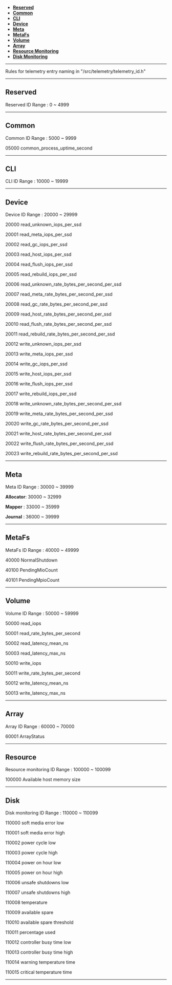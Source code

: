 - [**Reserved**](#reserved)
- [**Common**](#common)
- [**CLI**](#cli)
- [**Device**](#device)
- [**Meta**](#meta)
- [**MetaFs**](#metafs)
- [**Volume**](#volume)
- [**Array**](#array)
- [**Resource Monitoring**](#resource)
- [**Disk Monitoring**](#disk)

---
Rules for telemetry entry naming in "/src/telemetry/telemetry_id.h"

---
## **Reserved**
Reserved ID Range : 0 ~ 4999

---
## **Common**
Common ID Range : 5000 ~ 9999

05000 common_process_uptime_second

---
## **CLI**
CLI ID Range : 10000 ~ 19999

---

## **Device**
Device ID Range : 20000 ~ 29999

20000 read_unknown_iops_per_ssd

20001 read_meta_iops_per_ssd

20002 read_gc_iops_per_ssd

20003 read_host_iops_per_ssd

20004 read_flush_iops_per_ssd

20005 read_rebuild_iops_per_ssd

20006 read_unknown_rate_bytes_per_second_per_ssd

20007 read_meta_rate_bytes_per_second_per_ssd

20008 read_gc_rate_bytes_per_second_per_ssd

20009 read_host_rate_bytes_per_second_per_ssd

20010 read_flush_rate_bytes_per_second_per_ssd

20011 read_rebuild_rate_bytes_per_second_per_ssd

20012 write_unknown_iops_per_ssd

20013 write_meta_iops_per_ssd

20014 write_gc_iops_per_ssd

20015 write_host_iops_per_ssd

20016 write_flush_iops_per_ssd

20017 write_rebuild_iops_per_ssd

20018 write_unknown_rate_bytes_per_second_per_ssd

20019 write_meta_rate_bytes_per_second_per_ssd

20020 write_gc_rate_bytes_per_second_per_ssd

20021 write_host_rate_bytes_per_second_per_ssd

20022 write_flush_rate_bytes_per_second_per_ssd

20023 write_rebuild_rate_bytes_per_second_per_ssd

---

## **Meta**
Meta ID Range : 30000 ~ 39999

**Allocator**: 30000 ~ 32999

**Mapper**   : 33000 ~ 35999

**Journal**  : 36000 ~ 39999

---

## **MetaFs**
MetaFs ID Range : 40000 ~ 49999

40000 NormalShutdown

40100 PendingMioCount

40101 PendingMpioCount

---

## **Volume**
Volume ID Range : 50000 ~ 59999

50000 read_iops

50001 read_rate_bytes_per_second

50002 read_latency_mean_ns

50003 read_latency_max_ns

50010 write_iops

50011 write_rate_bytes_per_second

50012 write_latency_mean_ns

50013 write_latency_max_ns

---

## **Array**
Array ID Range : 60000 ~ 70000

60001 ArrayStatus

---

## **Resource**
Resource monitoring ID Range : 100000 ~ 100099

100000 Available host memory size

---

## **Disk**
Disk monitoring ID Range : 110000 ~ 110099

110000 soft media error low

110001 soft media error high

110002 power cycle low

110003 power cycle high

110004 power on hour low

110005 power on hour high

110006 unsafe shutdowns low

110007 unsafe shutdowns high

110008 temperature

110009 available spare

110010 available spare threshold

110011 percentage used

110012 controller busy time low

110013 controller busy time high

110014 warning temperature time

110015 critical temperature time

---
